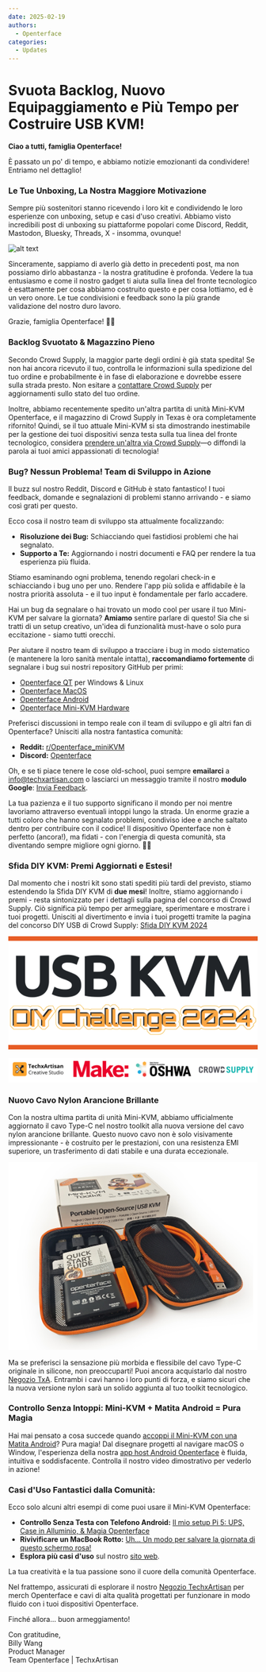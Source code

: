 ```yaml
---
date: 2025-02-19
authors:
  - Openterface
categories:
  - Updates
---
```


# Svuota Backlog, Nuovo Equipaggiamento e Più Tempo per Costruire USB KVM!

**Ciao a tutti, famiglia Openterface!**

È passato un po' di tempo, e abbiamo notizie emozionanti da condividere! Entriamo nel dettaglio!

### Le Tue Unboxing, La Nostra Maggiore Motivazione

Sempre più sostenitori stanno ricevendo i loro kit e condividendo le loro esperienze con unboxing, setup e casi d'uso creativi. Abbiamo visto incredibili post di unboxing su piattaforme popolari come Discord, Reddit, Mastodon, Bluesky, Threads, X - insomma, ovunque!

![alt text](../pic/250219-sharing.gif)

Sinceramente, sappiamo di averlo già detto in precedenti post, ma non possiamo dirlo abbastanza - la nostra gratitudine è profonda. Vedere la tua entusiasmo e come il nostro gadget ti aiuta sulla linea del fronte tecnologico è esattamente per cosa abbiamo costruito questo e per cosa lottiamo, ed è un vero onore. Le tue condivisioni e feedback sono la più grande validazione del nostro duro lavoro.

Grazie, famiglia Openterface! 🚀💙

### **Backlog Svuotato & Magazzino Pieno**

Secondo Crowd Supply, la maggior parte degli ordini è già stata spedita! Se non hai ancora ricevuto il tuo, controlla le informazioni sulla spedizione del tuo ordine e probabilmente è in fase di elaborazione e dovrebbe essere sulla strada presto. Non esitare a [contattare Crowd Supply](https://www.crowdsupply.com/contact) per aggiornamenti sullo stato del tuo ordine.

Inoltre, abbiamo recentemente spedito un'altra partita di unità Mini-KVM Openterface, e il magazzino di Crowd Supply in Texas è ora completamente rifornito! Quindi, se il tuo attuale Mini-KVM si sta dimostrando inestimabile per la gestione dei tuoi dispositivi senza testa sulla tua linea del fronte tecnologico, considera [prendere un'altra via Crowd Supply](https://www.crowdsupply.com/techxartisan/openterface-mini-kvm)—o diffondi la parola ai tuoi amici appassionati di tecnologia!

### **Bug? Nessun Problema! Team di Sviluppo in Azione**  

Il buzz sul nostro Reddit, Discord e GitHub è stato fantastico! I tuoi feedback, domande e segnalazioni di problemi stanno arrivando - e siamo così grati per questo.

Ecco cosa il nostro team di sviluppo sta attualmente focalizzando:

- **Risoluzione dei Bug:** Schiacciando quei fastidiosi problemi che hai segnalato.  
- **Supporto a Te:** Aggiornando i nostri documenti e FAQ per rendere la tua esperienza più fluida.  

Stiamo esaminando ogni problema, tenendo regolari check-in e schiacciando i bug uno per uno. Rendere l'app più solida e affidabile è la nostra priorità assoluta - e il tuo input è fondamentale per farlo accadere.  

Hai un bug da segnalare o hai trovato un modo cool per usare il tuo Mini-KVM per salvare la giornata? **Amiamo** sentire parlare di questo! Sia che si tratti di un setup creativo, un'idea di funzionalità must-have o solo pura eccitazione - siamo tutti orecchi.  

Per aiutare il nostro team di sviluppo a tracciare i bug in modo sistematico (e mantenere la loro sanità mentale intatta), **raccomandiamo fortemente** di segnalare i bug sui nostri repository GitHub per primi:

- [Openterface QT](https://github.com/TechxArtisanStudio/Openterface_QT) per Windows & Linux
- [Openterface MacOS](https://github.com/TechxArtisanStudio/Openterface_MacOS)
- [Openterface Android](https://github.com/TechxArtisanStudio/Openterface_Android)
- [Openterface Mini-KVM Hardware](https://github.com/TechxArtisanStudio/Openterface_Mini-KVM_Hardware)

Preferisci discussioni in tempo reale con il team di sviluppo e gli altri fan di Openterface? Unisciti alla nostra fantastica comunità:

- **Reddit:** [r/Openterface_miniKVM](https://openterface.com/reddit)  
- **Discord:** [Openterface](https://openterface.com/discord)  

Oh, e se ti piace tenere le cose old-school, puoi sempre **emailarci** a info@techxartisan.com o lasciarci un messaggio tramite il nostro **modulo Google**: [Invia Feedback](https://forms.gle/enVJYFGn6gghEFaJ9).  

La tua pazienza e il tuo supporto significano il mondo per noi mentre lavoriamo attraverso eventuali intoppi lungo la strada. Un enorme grazie a tutti coloro che hanno segnalato problemi, condiviso idee e anche saltato dentro per contribuire con il codice! Il dispositivo Openterface non è perfetto (ancora!), ma fidati - con l'energia di questa comunità, sta diventando sempre migliore ogni giorno. 🚀💙  

### **Sfida DIY KVM: Premi Aggiornati e Estesi!**

Dal momento che i nostri kit sono stati spediti più tardi del previsto, stiamo estendendo la Sfida DIY KVM di **due mesi**! Inoltre, stiamo aggiornando i premi - resta sintonizzato per i dettagli sulla pagina del concorso di Crowd Supply. Ciò significa più tempo per armeggiare, sperimentare e mostrare i tuoi progetti. Unisciti al divertimento e invia i tuoi progetti tramite la pagina del concorso DIY USB di Crowd Supply: [Sfida DIY KVM 2024](https://www.crowdsupply.com/techxartisan/usb-kvm-diy-challenge-2024)

![Sfida DIY KVM 2024](../pic/250219-usb-kvm-diy-2024.svg)

![contest-parties](../pic/250214-contest-parties.png)

### **Nuovo Cavo Nylon Arancione Brillante**

Con la nostra ultima partita di unità Mini-KVM, abbiamo ufficialmente aggiornato il cavo Type-C nel nostro toolkit alla nuova versione del cavo nylon arancione brillante. Questo nuovo cavo non è solo visivamente impressionante - è costruito per le prestazioni, con una resistenza EMI superiore, un trasferimento di dati stabile e una durata eccezionale.

![Nuovo Toolkit](../pic/250214-toolkit-open.jpg)

Ma se preferisci la sensazione più morbida e flessibile del cavo Type-C originale in silicone, non preoccuparti! Puoi ancora acquistarlo dal nostro [Negozio TxA](https://shop.techxartisan.com/products/type-c-cable-with-usb-a-adapter-1-5m-4-11ft-240w-fast-charging-data-transfer-usb2-0). Entrambi i cavi hanno i loro punti di forza, e siamo sicuri che la nuova versione nylon sarà un solido aggiunta al tuo toolkit tecnologico.

### **Controllo Senza Intoppi: Mini-KVM + Matita Android = Pura Magia**

Hai mai pensato a cosa succede quando [accoppi il Mini-KVM con una Matita Android](https://www.reddit.com/r/Openterface_miniKVM/comments/1hnh79n/kicad_is_the_fisrt_software_we_tried_first_with/)? Pura magia! Dal disegnare progetti al navigare macOS o Window, l'esperienza della nostra [app host Android Openterface](https://github.com/TechxArtisanStudio/Openterface_Android) è fluida, intuitiva e soddisfacente. Controlla il nostro video dimostrativo per vederlo in azione!

### **Casi d'Uso Fantastici dalla Comunità:**

Ecco solo alcuni altri esempi di come puoi usare il Mini-KVM Openterface:

- **Controllo Senza Testa con Telefono Android:** [Il mio setup Pi 5: UPS, Case in Alluminio, & Magia Openterface](https://www.reddit.com/r/Openterface_miniKVM/comments/1hrx1j5/my_pi_5_setup_ups_aluminium_case_openterface_magic/)
- **Rivivificare un MacBook Rotto:** [Uh... Un modo per salvare la giornata di questo schermo rosa!](https://www.reddit.com/r/macbookpro/comments/1hwkh64/uh_a_way_to_save_the_day_of_this_pink_screen/)
- **Esplora più casi d'uso** sul nostro [sito web](https://openterface.com/use-cases/).

La tua creatività e la tua passione sono il cuore della comunità Openterface. 

Nel frattempo, assicurati di esplorare il nostro [Negozio TechxArtisan](http://shop.techxartisan.com/) per merch Openterface e cavi di alta qualità progettati per funzionare in modo fluido con i tuoi dispositivi Openterface. 

Finché allora… buon armeggiamento!

Con gratitudine,  
Billy Wang  
Product Manager  
Team Openterface | TechxArtisan